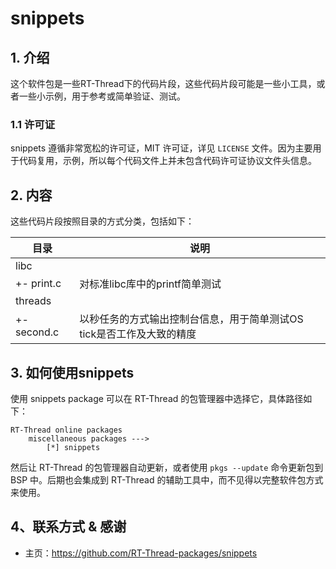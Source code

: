 # snippets

## 1. 介绍

这个软件包是一些RT-Thread下的代码片段，这些代码片段可能是一些小工具，或者一些小示例，用于参考或简单验证、测试。

### 1.1 许可证

snippets 遵循非常宽松的许可证，MIT 许可证，详见 `LICENSE` 文件。因为主要用于代码复用，示例，所以每个代码文件上并未包含代码许可证协议文件头信息。

## 2. 内容

这些代码片段按照目录的方式分类，包括如下：

| 目录 | 说明                       |
| ---- | ------------------------- |
| libc | |
|  +- print.c | 对标准libc库中的printf简单测试 |
| threads | |
|  +- second.c | 以秒任务的方式输出控制台信息，用于简单测试OS tick是否工作及大致的精度 |

## 3. 如何使用snippets

使用 snippets package 可以在 RT-Thread 的包管理器中选择它，具体路径如下：

```
RT-Thread online packages
    miscellaneous packages --->
        [*] snippets
```

然后让 RT-Thread 的包管理器自动更新，或者使用 `pkgs --update` 命令更新包到 BSP 中。后期也会集成到 RT-Thread 的辅助工具中，而不见得以完整软件包方式来使用。

## 4、联系方式 & 感谢

* 主页：https://github.com/RT-Thread-packages/snippets
